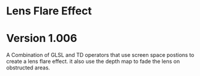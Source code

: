 # Lens Flare Effect
# Version 1.006
A Combination of GLSL and TD operators that use screen space postions to create a lens flare effect. 
it also use the depth map to fade the lens on obstructed areas.